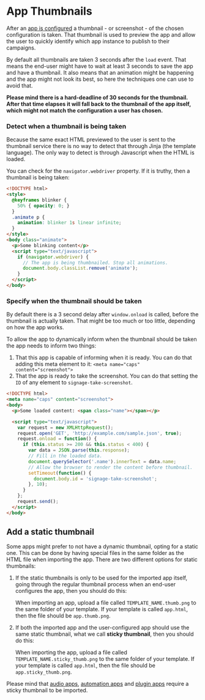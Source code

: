 # App Thumbnails

After an [app is configured](USERCONF.md) a thumbnail - or screenshot - of the chosen configuration is taken. That thumbnail is used to preview the app and allow the user to quickly identify which app instance to publish to their campaigns.

By default all thumbnails are taken 3 seconds after the `load` event. That means the end-user might have to wait at least 3 seconds to save the app and have a thumbnail. It also means that an animation might be happening and the app might not look its best, so here the techniques one can use to avoid that.

**Please mind there is a hard-deadline of 30 seconds for the thumbnail. After that time elapses it will fall back to the thumbnail of the app itself, which might not match the configuration a user has chosen.**

### Detect when a thumbnail is being taken

Because the same exact HTML previewed to the user is sent to the thumbnail service there is no way to detect that through Jinja (the template language). The only way to detect is through Javascript when the HTML is loaded.

You can check for the `navigator.webdriver` property. If it is truthy, then a thumbnail is being taken:

```html
<!DOCTYPE html>
<style>
  @keyframes blinker {
    50% { opacity: 0; }
  }
  .animate p {
    animation: blinker 1s linear infinite;
  }
</style>
<body class="animate">
  <p>Some blinking content</p>
  <script type="text/javascript">
    if (navigator.webdriver) {
      // The app is being thumbnailed. Stop all animations.
      document.body.classList.remove('animate');
    }
  </script>
</body>
```

### Specify when the thumbnail should be taken

By default there is a 3 second delay after `window.onload` is called, before the thumbnail is actually taken. That might be too much or too little, depending on how the app works.

To allow the app to dynamically inform when the thumbnail should be taken the app needs to inform two things:

1. That this app is capable of informing when it is ready. You can do that adding this meta element to it: `<meta name="caps" content="screenshot">`
1. That the app is ready to take the screenshot. You can do that setting the `ID` of any element to `signage-take-screenshot`.

```html
<!DOCTYPE html>
<meta name="caps" content="screenshot">
<body>
  <p>Some loaded content: <span class="name"></span></p>

  <script type="text/javascript">
    var request = new XMLHttpRequest();
    request.open('GET', 'http://example.com/sample.json', true);
    request.onload = function() {
      if (this.status >= 200 && this.status < 400) {
        var data = JSON.parse(this.response);
        // Fill in the loaded data.
        document.querySelector('.name').innerText = data.name;
        // Allow the browser to render the content before thumbnail.
        setTimeout(function() {
          document.body.id = 'signage-take-screenshot';
        }, 10);
      }
    };
    request.send();
  </script>
</body>
```

## Add a static thumbnail

Some apps might prefer to not have a dynamic thumbnail, opting for a static one. This can be done by having special files in the same folder as the HTML file when importing the app. There are two different options for static thumbnails:

1. If the static thumbnails is only to be used for the imported app itself, going through the regular thumbnail process when an end-user configures the app, then you should do this:

    When importing an app, upload a file called `TEMPLATE_NAME.thumb.png` to the same folder of your template. If your template is called `app.html`, then the file should be `app.thumb.png`.

2. If both the imported app and the user-configured app should use the same static thumbnail, what we call **sticky thumbnail**, then you should do this:

    When importing the app, upload a file called `TEMPLATE_NAME.sticky_thumb.png` to the same folder of your template. If your template is called `app.html`, then the file should be `app.sticky_thumb.png`.

Please mind that [audio apps](README.md#creating-an-audio-app), [automation apps](README.md#creating-an-automation-app) and [plugin apps](README.md#creating-a-plugin-app) require a sticky thumbnail to be imported.
